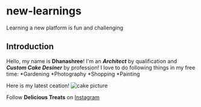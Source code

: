 # new-learnings
Learning a new platform is fun and challenging

## Introduction
Hello, my name is **Dhanashree**! I'm an _**Architect**_ by qualification and _**Custom Cake Desiner**_ by profession!
I love to do following things in my free time:
*Gardening
*Photography
*Shopping
*Painting

Here is my latest ceation!
![cake picture](https://www.delicioustreats.net/3dcakessculptedcakes?lightbox=dataItem-lavop5yi)

Follow **Delicious Treats** on [Instagram](https://www.instagram.com/delicioustreatsbydp/)

